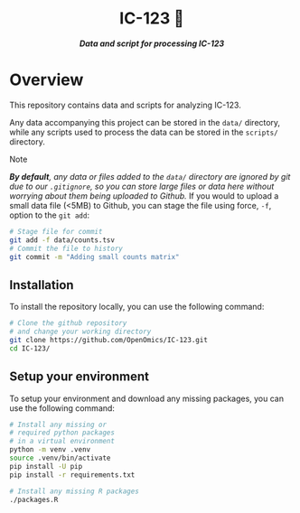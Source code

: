 <div align="center">
   
  <h1>IC-123 🔬</h1>
  
  **_Data and script for processing IC-123_**

</div>

# Overview

This repository contains data and scripts for analyzing IC-123. 

Any data accompanying this project can be stored in the `data/` directory, while any scripts used to process the data can be stored in the `scripts/` directory.

> [!NOTE]  
> _**By default**, any data or files added to the `data/` directory are ignored by git due to our `.gitignore`, so you can store large files or data here without worrying about them being uploaded to Github._ If you would to upload a small data file (<5MB) to Github, you can stage the file using force, `-f`, option to the `git add`:  
> ```bash
> # Stage file for commit
> git add -f data/counts.tsv
> # Commit the file to history
> git commit -m "Adding small counts matrix"
> ```

<!--
Please add some more information about the project here. This can be copied directly from the project description. Also please update any references to IC-123 to the correct project identifer. For example: NCBR-123, NHLBI-123, NIAMS-123, etc. 

The easiest way to do this is with sed or find/replace in your text editor. Please feel free to also delete or keep any in this file. This is just a template to get you started, and you can modify it as needed. At the end of the day, this is your project and you can structure it however you like!

```bash
# On biowulf/helix,
# Example sed commnad on linux,
# this can be run on Biowulf
sed -i 's/IC-123/NCBR-123/g' README.md

# On local laptop,
# Example sed on macOSX,
# this can be run on your local machine
sed -i '' 's/IC-123/NCBR-123/g' README.md
```
-->

## Installation

To install the repository locally, you can use the following command:

```bash
# Clone the github repository
# and change your working directory
git clone https://github.com/OpenOmics/IC-123.git
cd IC-123/
```

## Setup your environment

To setup your environment and download any missing packages, you can use the following command:

```bash
# Install any missing or 
# required python packages
# in a virtual environment
python -m venv .venv
source .venv/bin/activate
pip install -U pip
pip install -r requirements.txt

# Install any missing R packages
./packages.R
```

<!--
## Reproduce the analyses

This is where you can add any steps to reproduce the analyses. For example, you can add the following command to run the script:

```bash
# Add any steps here to 
# reproduce the analyses
./scripts/deg.R -i data/counts.tsv -s data/sample_sheet.tsv -o results/
./scripts/heatmap.py -i results/deg.tsv --fc 2 --fdr 0.05 -o results/figures/
```
-->
